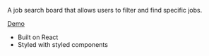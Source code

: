 A job search board that allows users to filter and find specific jobs.

[Demo](https://evelyndotjs-devjobs-search.herokuapp.com/ "Dev Jobs")

- Built on React
- Styled with styled components
